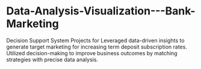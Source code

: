 # Data-Analysis-Visualization---Bank-Marketing
Decision Support System Projects for Leveraged data-driven insights to generate target marketing for increasing term deposit subscription rates.  Utilized decision-making to improve business outcomes by matching strategies with precise data analysis.
